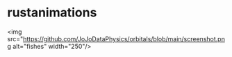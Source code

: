 # rustanimations

<img src="https://github.com/JoJoDataPhysics/orbitals/blob/main/screenshot.png alt="fishes" width="250"/>

